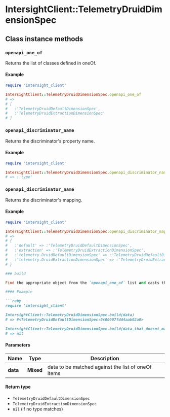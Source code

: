 # IntersightClient::TelemetryDruidDimensionSpec

## Class instance methods

### `openapi_one_of`

Returns the list of classes defined in oneOf.

#### Example

```ruby
require 'intersight_client'

IntersightClient::TelemetryDruidDimensionSpec.openapi_one_of
# =>
# [
#   :'TelemetryDruidDefaultDimensionSpec',
#   :'TelemetryDruidExtractionDimensionSpec'
# ]
```

### `openapi_discriminator_name`

Returns the discriminator's property name.

#### Example

```ruby
require 'intersight_client'

IntersightClient::TelemetryDruidDimensionSpec.openapi_discriminator_name
# => :'type'
```

### `openapi_discriminator_name`

Returns the discriminator's mapping.

#### Example

```ruby
require 'intersight_client'

IntersightClient::TelemetryDruidDimensionSpec.openapi_discriminator_mapping
# =>
# {
#   :'default' => :'TelemetryDruidDefaultDimensionSpec',
#   :'extraction' => :'TelemetryDruidExtractionDimensionSpec',
#   :'telemetry.DruidDefaultDimensionSpec' => :'TelemetryDruidDefaultDimensionSpec',
#   :'telemetry.DruidExtractionDimensionSpec' => :'TelemetryDruidExtractionDimensionSpec'
# }

### build

Find the appropriate object from the `openapi_one_of` list and casts the data into it.

#### Example

```ruby
require 'intersight_client'

IntersightClient::TelemetryDruidDimensionSpec.build(data)
# => #<TelemetryDruidDefaultDimensionSpec:0x00007fdd4aab02a0>

IntersightClient::TelemetryDruidDimensionSpec.build(data_that_doesnt_match)
# => nil
```

#### Parameters

| Name | Type | Description |
| ---- | ---- | ----------- |
| **data** | **Mixed** | data to be matched against the list of oneOf items |

#### Return type

- `TelemetryDruidDefaultDimensionSpec`
- `TelemetryDruidExtractionDimensionSpec`
- `nil` (if no type matches)

